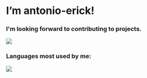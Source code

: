# I’m antonio-erick!
### I'm looking forward to contributing to projects.

![](https://github.com/antonio-erick/github-stats/blob/master/generated/overview.svg)


### Languages most used by me:
![](https://github.com/antonio-erick/github-stats/blob/master/generated/languages.svg)
